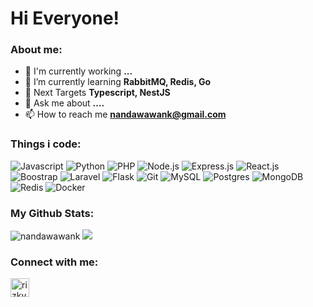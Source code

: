 <h1 align="left">Hi Everyone!</h1>

### About me:
- 🔭 I'm currently working **...**
- 🌱 I’m currently learning **RabbitMQ, Redis, Go**
- 🎯 Next Targets **Typescript, NestJS**
- 💬 Ask me about **....**
- 📫 How to reach me **nandawawank@gmail.com**

### Things i code:
<p>
 <img alt="Javascript" src="https://img.shields.io/badge/javascript-%23323330.svg?style=for-the-badge&logo=javascript&logoColor=%23F7DF1E"/>
 <img alt="Python" src="https://img.shields.io/badge/python-%2314354C.svg?style=for-the-badge&logo=python&logoColor=white" />
 <img alt="PHP" src="https://img.shields.io/badge/php-%23777BB4.svg?style=for-the-badge&logo=php&logoColor=white" />
 <img alt="Node.js" src="https://img.shields.io/badge/node.js-%2343853D.svg?style=for-the-badge&logo=node.js&logoColor=white" />
 <img alt="Express.js" src="https://img.shields.io/badge/express.js-%23404d59.svg?style=for-the-badge&logo=express&logoColor=%2361DAFB" />
 <img alt="React.js" src="https://img.shields.io/badge/react-%2320232a.svg?style=for-the-badge&logo=react&logoColor=%2361DAFB" />
 <img alt="Boostrap" src="https://img.shields.io/badge/bootstrap-%23563D7C.svg?style=for-the-badge&logo=bootstrap&logoColor=white" />
 <img alt="Laravel" src="https://img.shields.io/badge/laravel-%23FF2D20.svg?style=for-the-badge&logo=laravel&logoColor=white" />
 <img alt="Flask" src="https://img.shields.io/badge/flask-%23000.svg?style=for-the-badge&logo=flask&logoColor=white" />
 <img alt="Git" src="https://img.shields.io/badge/git-%23F05033.svg?style=for-the-badge&logo=git&logoColor=white" />
 <img alt="MySQL" src="https://img.shields.io/badge/mysql-%2300f.svg?style=for-the-badge&logo=mysql&logoColor=white" />
 <img alt="Postgres" src="https://img.shields.io/badge/postgres-%23316192.svg?style=for-the-badge&logo=postgresql&logoColor=white" />
 <img alt="MongoDB" src="https://img.shields.io/badge/MongoDB-%234ea94b.svg?style=for-the-badge&logo=mongodb&logoColor=white" />
 <img alt="Redis" src="https://img.shields.io/badge/redis-%23DD0031.svg?style=for-the-badge&logo=redis&logoColor=white" />
 <img alt="Docker" src="https://img.shields.io/badge/docker-%230db7ed.svg?style=for-the-badge&logo=docker&logoColor=white" />
</p>

### My Github Stats: 
<p>
 <img src="https://github-readme-stats.vercel.app/api?username=nandawawank&show_icons=true&theme=vue-dark&line_height=27" alt="nandawawank" />
 <img src = "https://github-readme-stats.vercel.app/api/top-langs/?username=nandawawank&show_icons=true&hide=css,html&theme=vue-dark">
</p>
 
### Connect with me:
<p align="left">
 <a href="https://linkedin.com/in/nandawawank" target="blank"><img align="center" src="https://cdn.jsdelivr.net/npm/simple-icons@3.0.1/icons/linkedin.svg" alt="rizkysamp" height="30" width="30" /></a>
</p>


